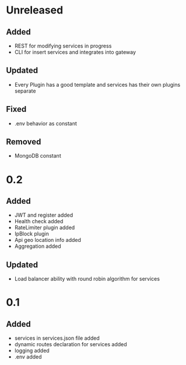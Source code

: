 # Unreleased

## Added
- REST for modifying services in progress
- CLI for insert services and integrates into gateway

## Updated
- Every Plugin has a good template and services has their own plugins separate

## Fixed
- .env behavior as constant

## Removed
- MongoDB constant

# 0.2

## Added
- JWT and register added
- Health check added
- RateLimiter plugin added
- IpBlock plugin
- Api geo location info added
- Aggregation added

## Updated
- Load balancer ability with round robin algorithm for services


# 0.1

## Added
- services in services.json file added
- dynamic routes declaration for services added
- logging added
- .env added
